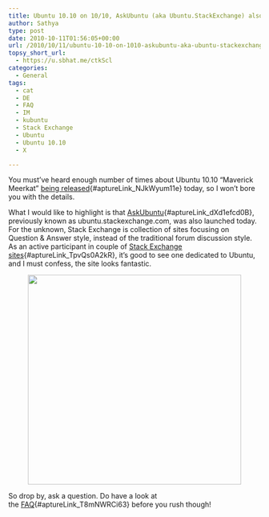 ```yaml
---
title: Ubuntu 10.10 on 10/10, AskUbuntu (aka Ubuntu.StackExchange) also launched
author: Sathya
type: post
date: 2010-10-11T01:56:05+00:00
url: /2010/10/11/ubuntu-10-10-on-1010-askubuntu-aka-ubuntu-stackexchange-also-launched/
topsy_short_url:
  - https://u.sbhat.me/ctkScl
categories:
  - General
tags:
  - cat
  - DE
  - FAQ
  - IM
  - kubuntu
  - Stack Exchange
  - Ubuntu
  - Ubuntu 10.10
  - X

---
```

You must&#8217;ve heard enough number of times about Ubuntu 10.10 &#8220;Maverick Meerkat&#8221; [being released][1]{#aptureLink_NJkWyum11e} today, so I won&#8217;t bore you with the details.

What I would like to highlight is that [AskUbuntu][2]{#aptureLink_dXd1efcd0B}, previously known as ubuntu.stackexchange.com, was also launched today. For the unknown, Stack Exchange is collection of sites focusing on Question & Answer style, instead of the traditional forum discussion style. As an active participant in couple of [Stack Exchange sites][3]{#aptureLink_TpvQs0A2kR}, it&#8217;s good to see one dedicated to Ubuntu, and I must confess, the site looks fantastic.

<a id="aptureLink_CaQILF8H0S" style="margin-top: 0px; margin-right: auto; margin-bottom: 0px; margin-left: auto; text-align: center; display: block; padding-top: 0px; padding-right: 6px; padding-bottom: 0px; padding-left: 6px;" href="https://i.imgur.com/yKglj.png"><img style="border: 0px initial initial;" src="https://i.imgur.com/yKglj.png" alt="" width="426.77992957746477px" height="417.95px" /></a>

So drop by, ask a question. Do have a look at the [FAQ][4]{#aptureLink_T8mNWRCi63} before you rush though!

 [1]: https://techie-buzz.com/foss/ubuntu-10-10-is-unleashed.html
 [2]: https://askubuntu.com/
 [3]: https://superuser.com/users/4377?tab=accounts
 [4]: https://askubuntu.com/faq
